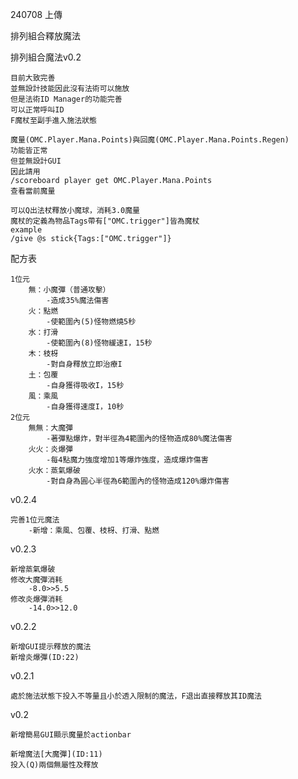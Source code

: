 240708 上傳

排列組合釋放魔法

排列組合魔法v0.2
    
    目前大致完善
    並無設計技能因此沒有法術可以施放
    但是法術ID Manager的功能完善
    可以正常呼叫ID
    F魔杖至副手進入施法狀態
    
    魔量(OMC.Player.Mana.Points)與回魔(OMC.Player.Mana.Points.Regen)
    功能皆正常
    但並無設計GUI
    因此請用
    /scoreboard player get OMC.Player.Mana.Points
    查看當前魔量
    
    可以Q出法杖釋放小魔球，消耗3.0魔量
    魔杖的定義為物品Tags帶有["OMC.trigger"]皆為魔杖
    example
    /give @s stick{Tags:["OMC.trigger"]}

配方表

    1位元
        無：小魔彈（普通攻擊）
            -造成35%魔法傷害
        火：點燃
            -使範圍內(5)怪物燃燒5秒
        水：打滑
            -使範圍內(8)怪物緩速I，15秒
        木：枝枒
            -對自身釋放立即治療I
        土：包覆
            -自身獲得吸收I，15秒
        風：乘風
            -自身獲得速度I，10秒
    2位元
        無無：大魔彈
            -著彈點爆炸，對半徑為4範圍內的怪物造成80%魔法傷害
        火火：炎爆彈
            -每4點魔力強度增加1等爆炸強度，造成爆炸傷害
        火水：蒸氣爆破
            -對自身為圓心半徑為6範圍內的怪物造成120%爆炸傷害
v0.2.4

    完善1位元魔法
        -新增：乘風、包覆、枝枒、打滑、點燃
v0.2.3

    新增蒸氣爆破
    修改大魔彈消耗
        -8.0>>5.5
    修改炎爆彈消耗
        -14.0>>12.0
v0.2.2

    新增GUI提示釋放的魔法
    新增炎爆彈(ID:22)

v0.2.1

    處於施法狀態下投入不等量且小於透入限制的魔法，F退出直接釋放其ID魔法

v0.2

    新增簡易GUI顯示魔量於actionbar

    新增魔法[大魔彈](ID:11)
    投入(Q)兩個無屬性及釋放


